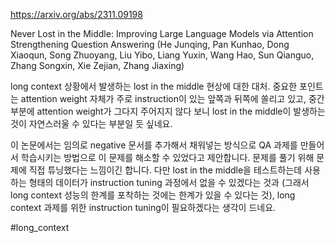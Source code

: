 https://arxiv.org/abs/2311.09198

Never Lost in the Middle: Improving Large Language Models via Attention Strengthening Question Answering (He Junqing, Pan Kunhao, Dong Xiaoqun, Song Zhuoyang, Liu Yibo, Liang Yuxin, Wang Hao, Sun Qianguo, Zhang Songxin, Xie Zejian, Zhang Jiaxing)

long context 상황에서 발생하는 lost in the middle 현상에 대한 대처. 중요한 포인트는 attention weight 자체가 주로 instruction이 있는 앞쪽과 뒤쪽에 쏠리고 있고, 중간 부분에 attention weight가 그다지 주어지지 않다 보니 lost in the middle이 발생하는 것이 자연스러울 수 있다는 부분일 듯 싶네요.

이 논문에서는 임의로 negative 문서를 추가해서 채워넣는 방식으로 QA 과제를 만들어서 학습시키는 방법으로 이 문제를 해소할 수 있었다고 제안합니다. 문제를 풀기 위해 문제에 직접 튜닝했다는 느낌이긴 합니다. 다만 lost in the middle을 테스트하는데 사용하는 형태의 데이터가 instruction tuning 과정에서 없을 수 있겠다는 것과 (그래서 long context 성능의 한계를 포착하는 것에는 한계가 있을 수 있다는 것), long context 과제를 위한 instruction tuning이 필요하겠다는 생각이 드네요.

#long_context 